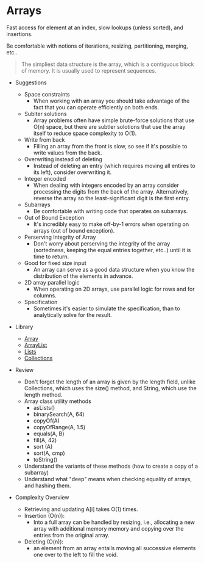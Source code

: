 # Arrays #

Fast access for element at an index, slow lookups (unless sorted), and insertions.

Be comfortable with notions of iterations, resizing, partitioning, merging, etc..

> The simpliest data structure is the array, which is a contiguous block of memory. 
  It is usually used to represent sequences. 
 

- Suggestions
    - Space constraints 
        - When working with an array you should take advantage of the fact that you can operate efficiently on both ends.
    - Sublter solutions 
        - Array problems often have simple brute-force solutions that use O(n) space, but there are subtler
          solotions that use the array itself to reduce space complexity to O(1).
    - Write from back 
        - Filling an array from the front is slow, so see if it's possible to write values from the back.
    - Overwriting instead of deleting
        - Instead of deleting an entry (which requires moving all entires to its left), consider overwriting it.
    - Integer encoded
        - When dealing with integers encoded by an array consider processing the digits from the back of the array.
          Alternatively, reverse the array so the least-significant digit is the first entry.
    - Subarrays
        - Be comfortable with writing code that operates on subarrays.
    - Out of Bound Exception
        - It's incredibly easy to make off-by-1 errors when operating on arrays (out of bound exception).
    - Perserving Integrity of Array
        - Don't worry about perserving the integrity of the array (sortedness, keeping the equal entries together, etc..) until it is time to return.
    - Good for fixed size input
        - An array can serve as a good data structure when you know the distribution of the elements in advance.
    - 2D array parallel logic
        - When operating on 2D arrays, use parallel logic for rows and for columns.
    - Specification
        - Sometimes it's easier to simulate the specification, than to analytically solve for the result.
     
- Library
    - [Array](https://docs.oracle.com/javase/7/docs/api/java/util/Arrays.html)
    - [ArrayList](https://docs.oracle.com/javase/8/docs/api/java/util/ArrayList.html)
    - [Lists](https://docs.oracle.com/javase/8/docs/api/java/util/List.html)
    - [Collections](https://docs.oracle.com/javase/8/docs/api/?java/util/Collections.html)

- Review
    - Don't forget the length of an array is given by the length field, unlike Collections, which uses the size() method, 
      and String, which use the length method.
    - Array class utility methods
        -  asLists()
        -  binarySearch(A, 64)
        -  copyOf(A)
        -  copyOfRange(A, 1.5)
        -  equals(A, B)
        -  fill(A, 42)
        -  sort (A)
        -  sort(A, cmp)
        -  toString()
    - Understand the variants of these methods (how to create a copy of a subarray)
    - Understand what "deep" means when checking equality of arrays, and hashing them.
         

- Complexity Overview  
    - Retrieving and updating A[i] takes O(1) times.
    - Insertion (O(n)): 
        - Into a full array can be handled by resizing, i.e., allocating a new array with additional memory
          memory and copying over the entries from the original array. 
    - Deleting (O(n)): 
        - an element from an array entails moving all successive elements one over to the left to fill the void.     
